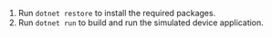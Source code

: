 1. Run `dotnet restore` to install the required packages.
2. Run `dotnet run` to build and run the simulated device application.